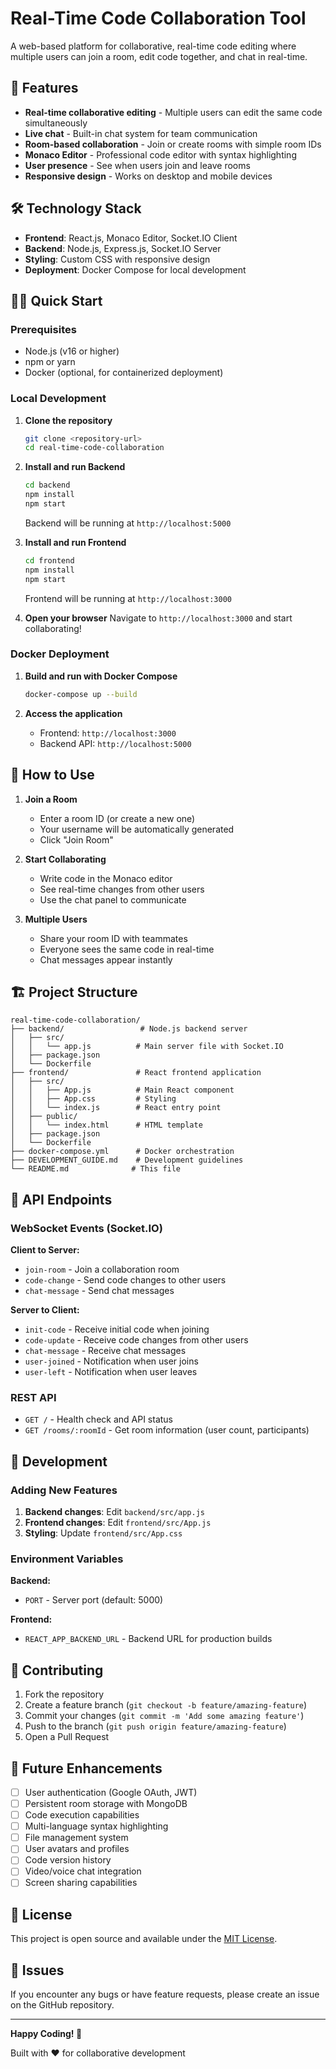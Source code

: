 # Real-Time Code Collaboration Tool

A web-based platform for collaborative, real-time code editing where multiple users can join a room, edit code together, and chat in real-time.

## 🚀 Features

- **Real-time collaborative editing** - Multiple users can edit the same code simultaneously
- **Live chat** - Built-in chat system for team communication
- **Room-based collaboration** - Join or create rooms with simple room IDs
- **Monaco Editor** - Professional code editor with syntax highlighting
- **User presence** - See when users join and leave rooms
- **Responsive design** - Works on desktop and mobile devices

## 🛠 Technology Stack

- **Frontend**: React.js, Monaco Editor, Socket.IO Client
- **Backend**: Node.js, Express.js, Socket.IO Server
- **Styling**: Custom CSS with responsive design
- **Deployment**: Docker Compose for local development

## 🏃‍♂️ Quick Start

### Prerequisites
- Node.js (v16 or higher)
- npm or yarn
- Docker (optional, for containerized deployment)

### Local Development

1. **Clone the repository**
   ```bash
   git clone <repository-url>
   cd real-time-code-collaboration
   ```

2. **Install and run Backend**
   ```bash
   cd backend
   npm install
   npm start
   ```
   Backend will be running at `http://localhost:5000`

3. **Install and run Frontend**
   ```bash
   cd frontend
   npm install
   npm start
   ```
   Frontend will be running at `http://localhost:3000`

4. **Open your browser**
   Navigate to `http://localhost:3000` and start collaborating!

### Docker Deployment

1. **Build and run with Docker Compose**
   ```bash
   docker-compose up --build
   ```
   
2. **Access the application**
   - Frontend: `http://localhost:3000`
   - Backend API: `http://localhost:5000`

## 📖 How to Use

1. **Join a Room**
   - Enter a room ID (or create a new one)
   - Your username will be automatically generated
   - Click "Join Room"

2. **Start Collaborating**
   - Write code in the Monaco editor
   - See real-time changes from other users
   - Use the chat panel to communicate

3. **Multiple Users**
   - Share your room ID with teammates
   - Everyone sees the same code in real-time
   - Chat messages appear instantly

## 🏗 Project Structure

```
real-time-code-collaboration/
├── backend/                 # Node.js backend server
│   ├── src/
│   │   └── app.js          # Main server file with Socket.IO
│   ├── package.json
│   └── Dockerfile
├── frontend/               # React frontend application  
│   ├── src/
│   │   ├── App.js          # Main React component
│   │   ├── App.css         # Styling
│   │   └── index.js        # React entry point
│   ├── public/
│   │   └── index.html      # HTML template
│   ├── package.json
│   └── Dockerfile
├── docker-compose.yml      # Docker orchestration
├── DEVELOPMENT_GUIDE.md    # Development guidelines
└── README.md              # This file
```

## 🔌 API Endpoints

### WebSocket Events (Socket.IO)

**Client to Server:**
- `join-room` - Join a collaboration room
- `code-change` - Send code changes to other users
- `chat-message` - Send chat messages

**Server to Client:**
- `init-code` - Receive initial code when joining
- `code-update` - Receive code changes from other users
- `chat-message` - Receive chat messages
- `user-joined` - Notification when user joins
- `user-left` - Notification when user leaves

### REST API

- `GET /` - Health check and API status
- `GET /rooms/:roomId` - Get room information (user count, participants)

## 🚧 Development

### Adding New Features

1. **Backend changes**: Edit `backend/src/app.js`
2. **Frontend changes**: Edit `frontend/src/App.js`
3. **Styling**: Update `frontend/src/App.css`

### Environment Variables

**Backend:**
- `PORT` - Server port (default: 5000)

**Frontend:**
- `REACT_APP_BACKEND_URL` - Backend URL for production builds

## 🤝 Contributing

1. Fork the repository
2. Create a feature branch (`git checkout -b feature/amazing-feature`)
3. Commit your changes (`git commit -m 'Add some amazing feature'`)
4. Push to the branch (`git push origin feature/amazing-feature`)
5. Open a Pull Request

## 🔮 Future Enhancements

- [ ] User authentication (Google OAuth, JWT)
- [ ] Persistent room storage with MongoDB
- [ ] Code execution capabilities
- [ ] Multi-language syntax highlighting
- [ ] File management system
- [ ] User avatars and profiles
- [ ] Code version history
- [ ] Video/voice chat integration
- [ ] Screen sharing capabilities

## 📝 License

This project is open source and available under the [MIT License](LICENSE).

## 🐛 Issues

If you encounter any bugs or have feature requests, please create an issue on the GitHub repository.

---

**Happy Coding! 🎉**

Built with ❤️ for collaborative development